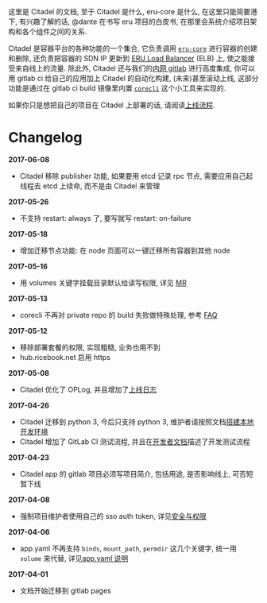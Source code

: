 这里是 Citadel 的文档, 至于 Citadel 是什么, eru-core 是什么, 在这里只能简要港下, 有兴趣了解的话, @dante 在书写 eru 项目的白皮书, 在那里会系统介绍项目架构和各个组件之间的关系.

Citadel 是容器平台的各种功能的一个集合, 它负责调用 [`eru-core`](http://gitlab.ricebook.net/platform/core) 进行容器的创建和删除, 还负责把容器的 SDN IP 更新到 [ERU Load Balancer](http://gitlab.ricebook.net/platform/erulb3/) (ELB) 上, 使之能接受来自线上的流量. 除此外, Citadel 还与我们的[内网 gitlab](http://gitlab.ricebook.net/) 进行高度集成, 你可以用 gitlab ci 给自己的应用加上 Citadel 的自动化构建, (未来)甚至滚动上线, 这部分功能是通过在 gitlab ci build 镜像里内置 [`corecli`](http://gitlab.ricebook.net/platform/corecli/) 这个小工具来实现的.

如果你只是想把自己的项目在 Citadel 上部署的话, 请阅读[上线流程](docs/user-docs/setup.md).

Changelog
==========

__2017-06-08__

  + Citadel 移除 publisher 功能, 如果要用 etcd 记录 rpc 节点, 需要应用自己起线程去 etcd 上续命, 而不是由 Citadel 来管理

__2017-05-26__

  + 不支持 restart: always 了, 要写就写 restart: on-failure

__2017-05-18__

  + 增加迁移节点功能: 在 node 页面可以一键迁移所有容器到其他 node

__2017-05-16__

  + 用 volumes 关键字挂载目录默认给读写权限, 详见 [MR](http://gitlab.ricebook.net/platform/core/merge_requests/96)

__2017-05-13__

  + corecli 不再对 private repo 的 build 失败做特殊处理, 参考 [FAQ](docs/user-docs/FAQ.md#fork-项目到自己的仓库以后就无法在-citadel-上-build-了?)

__2017-05-12__

  + 移除部署套餐的权限, 实现粗糙, 业务也用不到
  + hub.ricebook.net 启用 https

__2017-05-08__

  + Citadel 优化了 OPLog, 并且增加了[上线日志](http://citadel.ricebook.net/oplog/release)

__2017-04-26__

  + Citadel 迁移到 python 3, 今后只支持 python 3, 维护者请按照文档[搭建本地开发环境](docs/dev-docs/deploy.md)
  + Citadel 增加了 GitLab CI 测试流程, 并且在[开发者文档](docs/dev-docs/deploy.md)描述了开发测试流程

__2017-04-23__

  + Citadel app 的 gitlab 项目必须写项目简介, 包括用途, 是否影响线上, 可否短暂下线

__2017-04-08__

  +  强制项目维护者使用自己的 sso auth token, 详见[安全与权限](docs/user-docs/security-and-permissions.md)

__2017-04-06__

  + app.yaml 不再支持 `binds`, `mount_path`, `permdir` 这几个关键字, 统一用 `volume` 来代替, 详见[app.yaml 说明](docs/user-docs/specs.md#卧槽好长啊快解释一下)

__2017-04-01__

  + 文档开始迁移到 gitlab pages

